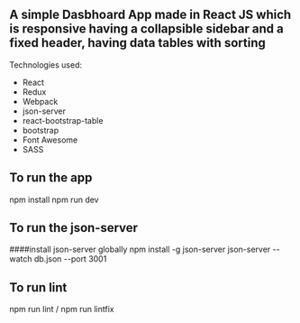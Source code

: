 ## A simple Dasbhoard App made in React JS which is responsive having a collapsible sidebar and a fixed header, having data tables with sorting

Technologies used:

- React
- Redux
- Webpack
- json-server
- react-bootstrap-table
- bootstrap
- Font Awesome
- SASS

## To run the app

npm install
npm run dev

## To run the json-server

####install json-server globally
npm install -g json-server
json-server --watch db.json --port 3001

## To run lint

npm run lint / npm run lintfix
